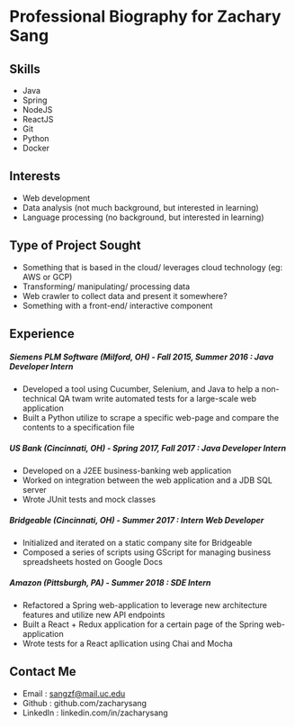 # Professional Biography for Zachary Sang

## Skills
* Java
* Spring
* NodeJS
* ReactJS
* Git
* Python
* Docker

## Interests
* Web development
* Data analysis (not much background, but interested in learning)
* Language processing (no background, but interested in learning)

## Type of Project Sought
* Something that is based in the cloud/ leverages cloud technology (eg: AWS or GCP)
* Transforming/ manipulating/ processing data
* Web crawler to collect data and present it somewhere?
* Something with a front-end/ interactive component

## Experience
##### Siemens PLM Software (Milford, OH) - Fall 2015, Summer 2016 : Java Developer Intern
  * Developed a tool using Cucumber, Selenium, and Java to help a non-technical QA twam write automated tests for a large-scale web application
  * Built a Python utilize to scrape a specific web-page and compare the contents to a specification file
##### US Bank (Cincinnati, OH) - Spring 2017, Fall 2017 : Java Developer Intern
  * Developed on a J2EE business-banking web application
  * Worked on integration between the web application and a JDB SQL server
  * Wrote JUnit tests and mock classes
##### Bridgeable (Cincinnati, OH) - Summer 2017 : Intern Web Developer
  * Initialized and iterated on a static company site for Bridgeable
  * Composed a series of scripts using GScript for managing business spreadsheets hosted on Google Docs
##### Amazon (Pittsburgh, PA) - Summer 2018 : SDE Intern
  * Refactored a Spring web-application to leverage new architecture features and utilize new API endpoints
  * Built a React + Redux application for a certain page of the Spring web-application
  * Wrote tests for a React apllication using Chai and Mocha

## Contact Me
* Email : sangzf@mail.uc.edu
* Github : github.com/zacharysang
* LinkedIn : linkedin.com/in/zacharysang

